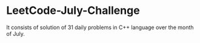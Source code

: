 # LeetCode-July-Challenge
It consists of solution of 31 daily problems in C++ language over the month of July.
